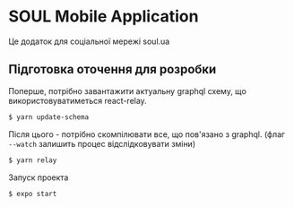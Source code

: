 # SOUL Mobile Application

Це додаток для соціальної мережі soul.ua

## Підготовка оточення для розробки

Поперше, потрібно завантажити актуальну graphql схему, що використовуватиметься react-relay.

```sh
$ yarn update-schema
```

Після цього - потрібно скомпілювати все, що пов'язано з graphql. (флаг `--watch` залишить процес відслідковувати зміни)

```sh
$ yarn relay
```

Запуск проекта

```sh
$ expo start
```
